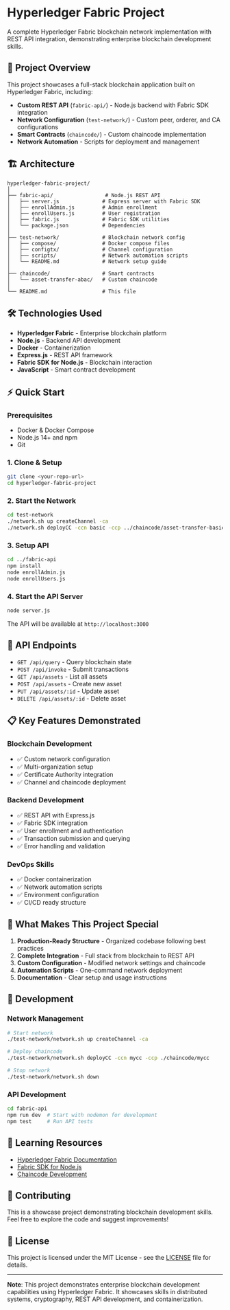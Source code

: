 # Hyperledger Fabric Project

A complete Hyperledger Fabric blockchain network implementation with REST API integration, demonstrating enterprise blockchain development skills.

## 🚀 Project Overview

This project showcases a full-stack blockchain application built on Hyperledger Fabric, including:

- **Custom REST API** (`fabric-api/`) - Node.js backend with Fabric SDK integration
- **Network Configuration** (`test-network/`) - Custom peer, orderer, and CA configurations  
- **Smart Contracts** (`chaincode/`) - Custom chaincode implementation
- **Network Automation** - Scripts for deployment and management

## 🏗️ Architecture

```
hyperledger-fabric-project/
│
├── fabric-api/                 # Node.js REST API
│   ├── server.js              # Express server with Fabric SDK
│   ├── enrollAdmin.js         # Admin enrollment
│   ├── enrollUsers.js         # User registration
│   ├── fabric.js              # Fabric SDK utilities
│   └── package.json           # Dependencies
│
├── test-network/              # Blockchain network config
│   ├── compose/               # Docker compose files
│   ├── configtx/              # Channel configuration
│   ├── scripts/               # Network automation scripts
│   └── README.md              # Network setup guide
│
├── chaincode/                 # Smart contracts
│   └── asset-transfer-abac/   # Custom chaincode
│
└── README.md                  # This file
```

## 🛠️ Technologies Used

- **Hyperledger Fabric** - Enterprise blockchain platform
- **Node.js** - Backend API development
- **Docker** - Containerization
- **Express.js** - REST API framework
- **Fabric SDK for Node.js** - Blockchain interaction
- **JavaScript** - Smart contract development

## ⚡ Quick Start

### Prerequisites
- Docker & Docker Compose
- Node.js 14+ and npm
- Git

### 1. Clone & Setup
```bash
git clone <your-repo-url>
cd hyperledger-fabric-project
```

### 2. Start the Network
```bash
cd test-network
./network.sh up createChannel -ca
./network.sh deployCC -ccn basic -ccp ../chaincode/asset-transfer-basic -ccl javascript
```

### 3. Setup API
```bash
cd ../fabric-api
npm install
node enrollAdmin.js
node enrollUsers.js
```

### 4. Start the API Server
```bash
node server.js
```

The API will be available at `http://localhost:3000`

## 🔗 API Endpoints

- `GET /api/query` - Query blockchain state
- `POST /api/invoke` - Submit transactions
- `GET /api/assets` - List all assets
- `POST /api/assets` - Create new asset
- `PUT /api/assets/:id` - Update asset
- `DELETE /api/assets/:id` - Delete asset

## 📋 Key Features Demonstrated

### Blockchain Development
- ✅ Custom network configuration
- ✅ Multi-organization setup
- ✅ Certificate Authority integration
- ✅ Channel and chaincode deployment

### Backend Development  
- ✅ REST API with Express.js
- ✅ Fabric SDK integration
- ✅ User enrollment and authentication
- ✅ Transaction submission and querying
- ✅ Error handling and validation

### DevOps Skills
- ✅ Docker containerization
- ✅ Network automation scripts
- ✅ Environment configuration
- ✅ CI/CD ready structure

## 🎯 What Makes This Project Special

1. **Production-Ready Structure** - Organized codebase following best practices
2. **Complete Integration** - Full stack from blockchain to REST API
3. **Custom Configuration** - Modified network settings and chaincode
4. **Automation Scripts** - One-command network deployment
5. **Documentation** - Clear setup and usage instructions

## 🔧 Development

### Network Management
```bash
# Start network
./test-network/network.sh up createChannel -ca

# Deploy chaincode
./test-network/network.sh deployCC -ccn mycc -ccp ./chaincode/mycc

# Stop network
./test-network/network.sh down
```

### API Development
```bash
cd fabric-api
npm run dev  # Start with nodemon for development
npm test     # Run API tests
```

## 📖 Learning Resources

- [Hyperledger Fabric Documentation](https://hyperledger-fabric.readthedocs.io/)
- [Fabric SDK for Node.js](https://fabric-sdk-node.github.io/)
- [Chaincode Development](https://hyperledger-fabric.readthedocs.io/en/release-2.5/chaincode.html)

## 🤝 Contributing

This is a showcase project demonstrating blockchain development skills. Feel free to explore the code and suggest improvements!

## 📄 License

This project is licensed under the MIT License - see the [LICENSE](LICENSE) file for details.

---

**Note**: This project demonstrates enterprise blockchain development capabilities using Hyperledger Fabric. It showcases skills in distributed systems, cryptography, REST API development, and containerization.

